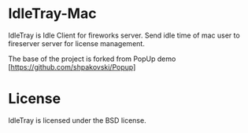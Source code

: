 # IdleTray-Mac

IdleTray is Idle Client for fireworks server. Send idle time of mac user to fireserver server for license management. 

The base of the project is forked from PopUp demo [https://github.com/shpakovski/Popup] 

# License

IdleTray is licensed under the BSD license.
